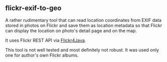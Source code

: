 flickr-exif-to-geo
------------------
A rather rudimentary tool that can read location coordinates from EXIF data
stored in photos on Flickr and save them as location metadata so that Flickr
can display the location on photo's detail page and on the map.

It uses Flickr REST API via [Flickr4Java](https://github.com/callmeal/Flickr4Java).

This tool is not well tested and most definitely not robust. It was used only one for author's own Flickr albums.

